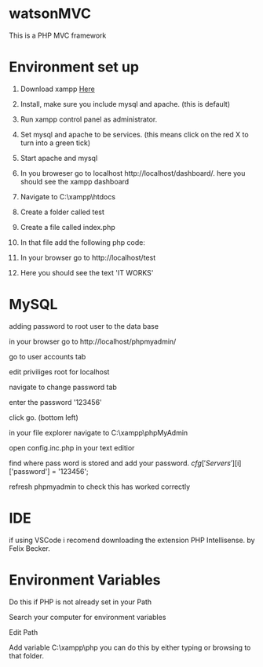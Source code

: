 # watsonMVC
This is a PHP MVC framework


# Environment set up


1. Download xampp [Here](https://www.apachefriends.org/index.html)

1. Install, make sure you include mysql and apache. (this is default)

1. Run xampp control panel as administrator.

1. Set mysql and apache to be services. (this means click on the red X to turn into a green tick)

1. Start apache and mysql

1. In you broweser go to localhost http://localhost/dashboard/. here you should see the xampp dashboard

1. Navigate to C:\xampp\htdocs

1. Create a folder called test

1. Create a file called index.php

1. In that file add the following php code: <?php echo 'IT WORKS'; ?>

1. In your browser go to http://localhost/test 

1. Here you should see the text 'IT WORKS'



# MySQL

adding password to root user to the data base

in your browser go to http://localhost/phpmyadmin/

go to user accounts tab

edit priviliges root for localhost

navigate to change password tab

enter the password '123456'

click go. (bottom left)

in your file explorer navigate to C:\xampp\phpMyAdmin

open config.inc.php in your text editior

find where pass word is stored and add your password. $cfg['Servers'][$i]['password'] = '123456';

refresh phpmyadmin to check this has worked correctly


# IDE

if using VSCode i recomend downloading the extension PHP Intellisense. by Felix Becker. 


# Environment Variables

Do this if PHP is not already set in your Path

Search your computer for environment variables

Edit Path

Add variable C:\xampp\php you can do this by either typing or browsing to that folder.